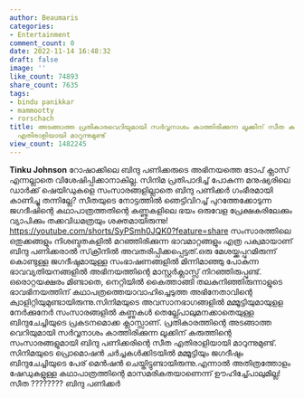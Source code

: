 ```yaml
---
author: Beaumaris
categories:
- Entertainment
comment_count: 0
date: 2022-11-14 16:48:32
draft: false
image: ''
like_count: 74893
share_count: 7635
tags:
- bindu panikkar
- mammootty
- rorschach
title: അടങ്ങാത്ത പ്രതികാരവെറിയുമായി സർവ്വനാശം കാത്തിരിക്കുന്ന ലൂക്കിന് സീത കരുത്തുള്ള
  എതിരാളിയായി മാറുന്നുമുണ്ട്
view_count: 1482245
---
```


**Tinku Johnson** റോഷാക്കിലെ ബിന്ദു പണിക്കരുടെ അഭിനയത്തെ ടോപ് ക്ലാസ്‌ എന്നല്ലാതെ വിശേഷിപ്പിക്കാനാകില്ല. സിനിമ പ്രതിപാദിച്ച്‌ പോകുന്ന മനുഷ്യരിലെ ഡാർക്ക് ഷെയിഡുകളെ സംസാരങ്ങളില്ലാതെ ബിന്ദു പണിക്കർ ഗംഭീരമായി കാണിച്ചു തന്നില്ലേ? സീതയുടെ നോട്ടത്തിൽ ഞെട്ടിവിറച്ച് പുറത്തേക്കോടുന്ന ജഗദീഷിന്റെ കഥാപാത്രത്തതിന്റെ കണ്ണുകളിലെ ഭയം ഒരുവേള പ്രേക്ഷകരിലേക്കും വ്യാപിക്കും തക്കവിധമത്രയും ശക്തമായിരുന്നു! https://youtube.com/shorts/SyPSmh0JQK0?feature=share സംസാരത്തിലെ ഒതുക്കങ്ങളും നിശബ്ദതകളിൽ മറഞ്ഞിരിക്കുന്ന ഭാവമാറ്റങ്ങളും എത്ര പക്വമായാണ് ബിന്ദു പണിക്കരാൽ സ്‌ക്രീനിൽ അവതരിപ്പിക്കപ്പെട്ടത്‌.ഒരു മേശയ്ക്കപ്പുറമിരുന്ന് കൊണ്ടുള്ള ജഗദീഷുമായുള്ള സംഭാഷണങ്ങളിൽ മിന്നിമാഞ്ഞു പോകുന്ന ഭാവവ്യതിയനങ്ങളിൽ അഭിനയത്തിന്റെ മാസ്റ്റർക്ലാസ്സ് നിറഞ്ഞിരുപ്പുണ്ട്. ഒരൊറ്റയക്ഷരം മിണ്ടാതെ, നെറ്റിയിൽ കൈത്താങ്ങി തലകുനിഞ്ഞിരുന്നാളുടെ ഭാവഭിനയത്തിന് കഥാപത്രത്തെയാവാഹിച്ചെടുത്ത അഭിനേതാവിന്റെ ക്വാളിറ്റിയുമുണ്ടായിരുന്നു.സിനിമയുടെ അവസാനഭാഗങ്ങളിൽ മമ്മൂട്ടിയുമായുളള നേർക്കുനേർ സംസാരങ്ങളിൽ കണ്ണുകൾ തെല്ല്പോലുമനക്കാതെയുള്ള ബിന്ദുചേച്ചിയുടെ പ്രകടനമൊക്ക ക്ലാസ്സാണ്. പ്രതികാരത്തിന്റെ അടങ്ങാത്ത വെറിയുമായി സർവ്വനാശം കാത്തിരിക്കുന്ന ലൂക്കിന് കരുത്തിന്റെ സംസാരങ്ങളുമായി ബിന്ദു പണിക്കരിന്റെ സീത എതിരാളിയായി മാറുന്നുമുണ്ട്. സിനിമയുടെ പ്രൊമൊഷൻ ചർച്ചകൾക്കിടയിൽ മമ്മൂട്ടിയും ജഗദീഷും ബിന്ദുചേച്ചിയുടെ പേര് മെൻഷൻ ചെയ്തിട്ടുണ്ടായിരുന്നു.എന്നാൽ അതിത്രത്തോളം ഷേഡുകളുള്ള കഥാപാത്രത്തിന്റെ മാസമരികതയാണെന്ന് ഊഹിച്ച്പോലുമില്ല! സീത ???????? ബിന്ദു പണിക്കർ